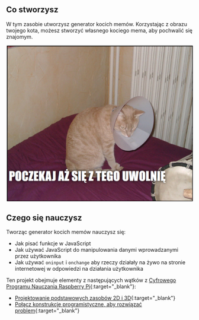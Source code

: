 ## Co stworzysz

W tym zasobie utworzysz generator kocich memów. Korzystając z obrazu twojego kota, możesz stworzyć własnego kociego mema, aby pochwalić się znajomym.

![Przykład mema](images/example-meme.png)

## Czego się nauczysz

Tworząc generator kocich memów nauczysz się:

- Jak pisać funkcje w JavaScript
- Jak używać JavaScript do manipulowania danymi wprowadzanymi przez użytkownika
- Jak używać `oninput` i `onchange` aby rzeczy działały na żywo na stronie internetowej w odpowiedzi na działania użytkownika

Ten projekt obejmuje elementy z następujących wątków z [Cyfrowego Programu Nauczania Raspberry Pi](https://www.raspberrypi.org/curriculum/){:target="_blank"}:

- [Projektowanie podstawowych zasobów 2D i 3D](https://www.raspberrypi.org/curriculum/design/creator){:target="_blank"}
- [Połącz konstrukcje programistyczne, aby rozwiązać problem](https://www.raspberrypi.org/curriculum/programming/builder){:target="_blank"}
